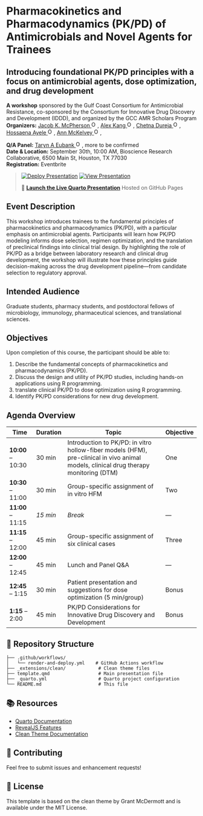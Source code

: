 # Pharmacokinetics and Pharmacodynamics (PK/PD) of Antimicrobials and Novel Agents for Trainees

## Introducing foundational PK/PD principles with a focus on antimicrobial agents, dose optimization, and drug development

**A workshop**  sponsored by the Gulf Coast Consortium for Antimicrobial Resistance, co-sponsored by the Consortium for Innovative Drug Discovery and Development (IDDD), and organized by the GCC AMR Scholars Program
**Organizers:** 
<a href="https://orcid.org/0000-0001-5486-4945" target="_blank"> Jacob K. McPherson <img src="https://orcid.org/sites/default/files/images/orcid_16x16.png" width="16" height="16" alt="ORCID iD"/></a>, 
<a href="https://orcid.org/0000-0001-5314-0961" target="_blank"> Alex Kang <img src="https://orcid.org/sites/default/files/images/orcid_16x16.png" width="16" height="16" alt="ORCID iD"/></a>, 
<a href="https://orcid.org/0009-0001-8884-1298" target="_blank"> Chetna Dureja <img src="https://orcid.org/sites/default/files/images/orcid_16x16.png" width="16" height="16" alt="ORCID iD"/></a>, 
<a href="https://orcid.org/0009-0009-0596-4996" target="_blank"> Hossaena Ayele <img src="https://orcid.org/sites/default/files/images/orcid_16x16.png" width="16" height="16" alt="ORCID iD"/></a>, 
<a href="https://orcid.org/0000-0003-4767-8866" target="_blank"> Ann McKelvey <img src="https://orcid.org/sites/default/files/images/orcid_16x16.png" width="16" height="16" alt="ORCID iD"/></a>, 

**Q/A Panel:**
<a href="https://orcid.org/0000-0002-6645-406X" target="_blank"> Taryn A Eubank <img src="https://orcid.org/sites/default/files/images/orcid_16x16.png" width="16" height="16" alt="ORCID iD"/></a>,
more to be confirmed  
**Date & Location:** September 30th, 10:00 AM, Bioscience Research Collaborative, 6500 Main St, Houston, TX 77030  
**Registration:** Eventbrite  


> [![Deploy Presentation](https://github.com/JacobKMcPherson/workshop_pkpd_antimicrobials/actions/workflows/render-and-deploy.yml/badge.svg)](https://github.com/JacobKMcPherson/workshop_pkpd_antimicrobials/actions/workflows/render-and-deploy.yml)
> [![View Presentation](https://img.shields.io/badge/Quarto-Presentation-blue?logo=quarto)](https://jacobkmcpherson.github.io/workshop_pkpd_antimicrobials/)
> 
> 🚀 **[Launch the Live Quarto Presentation](https://jacobkmcpherson.github.io/workshop_pkpd_antimicrobials/)**  Hosted on GitHub Pages 


## Event Description

This workshop introduces trainees to the fundamental principles of pharmacokinetics and pharmacodynamics (PK/PD), with a particular emphasis on antimicrobial agents. Participants will learn how PK/PD modeling informs dose selection, regimen optimization, and the translation of preclinical findings into clinical trial design. By highlighting the role of PK/PD as a bridge between laboratory research and clinical drug development, the workshop will illustrate how these principles guide decision-making across the drug development pipeline—from candidate selection to regulatory approval. 

## Intended Audience
Graduate students, pharmacy students, and postdoctoral fellows of microbiology, immunology, pharmaceutical sciences, and translational sciences.

## Objectives
Upon completion of this course, the participant should be able to:

1. Describe the fundamental concepts of pharmacokinetics and pharmacodynamics (PK/PD).
2. Discuss the design and utility of PK/PD studies, including hands-on applications using R programming.
3. translate clinical PK/PD to dose optimization using R programming.
4. Identify PK/PD considerations for new drug development.

## Agenda Overview

| Time                | Duration  | Topic                                                                             | Objective       |
|---------------------|-----------|-----------------------------------------------------------------------------------|-----------------|
| **10:00** – 10:30   | 30 min    | Introduction to PK/PD: in vitro hollow-fiber models (HFM), pre-clinical in vivo animal models, clinical drug therapy monitoring (DTM) | One |
| **10:30** – 11:00   | 30 min    | Group-specific assignment of in vitro HFM                                         | Two             |
| **11:00** – 11:15   | _15 min_  | _Break_                                                                           | —               |
| **11:15** – 12:00   | 45 min    | Group-specific assignment of six clinical cases                                   | Three           |
| **12:00** – 12:45   | 45 min    | Lunch and Panel Q&A                                                               | —               |
| **12:45** – 1:15    | 30 min    | Patient presentation and suggestions for dose optimization (5 min/group)          | Bonus           |
| **1:15** – 2:00     | 45 min    | PK/PD Considerations for Innovative Drug Discovery and Development                | Bonus           |

## 📁 Repository Structure

```
├── .github/workflows/
│   └── render-and-deploy.yml    # GitHub Actions workflow
├── _extensions/clean/            # Clean theme files
├── template.qmd                  # Main presentation file
├── _quarto.yml                   # Quarto project configuration
└── README.md                     # This file
```

## 📚 Resources

- [Quarto Documentation](https://quarto.org/docs/)
- [RevealJS Features](https://quarto.org/docs/presentations/revealjs/)
- [Clean Theme Documentation](https://github.com/grantmcdermott/quarto-revealjs-clean)

## 🤝 Contributing

Feel free to submit issues and enhancement requests!

## 📄 License

This template is based on the clean theme by Grant McDermott and is available under the MIT License.
